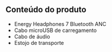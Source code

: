 ## Conteúdo do produto

* Energy Headphones 7 Bluetooth ANC
* Cabo microUSB de carregamento
* Cabo de áudio
* Estojo de transporte 
